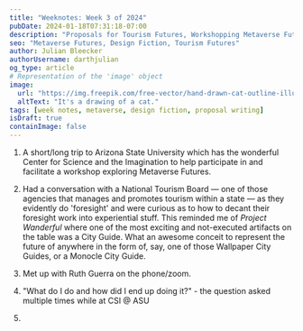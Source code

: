 ```yaml
---
title: "Weeknotes: Week 3 of 2024"
pubDate: 2024-01-18T07:31:18-07:00
description: "Proposals for Tourism Futures, Workshopping Metaverse Futures"
seo: "Metaverse Futures, Design Fiction, Tourism Futures"
author: Julian Bleecker
authorUsername: darthjulian
og_type: article
# Representation of the 'image' object
image:
  url: "https://img.freepik.com/free-vector/hand-drawn-cat-outline-illustration_23-2149266368.jpg"
  altText: "It's a drawing of a cat."
tags: [week notes, metaverse, design fiction, proposal writing]
isDraft: true
containImage: false
---
```


1. A short/long trip to Arizona State University which has the wonderful Center for Science and the Imagination to help participate in and facilitate a workshop exploring Metaverse Futures.

2. Had a conversation with a National Tourism Board — one of those agencies that manages and promotes tourism within a state — as they evidently do 'foresight' and were curious as to how to decant their foresight work into experiential stuff. This reminded me of _Project Wanderful_ where one of the most exciting and not-executed artifacts on the table was a City Guide. What an awesome conceit to represent the future of anywhere in the form of, say, one of those Wallpaper City Guides, or a Monocle City Guide.

3. Met up with Ruth Guerra on the phone/zoom.

4. "What do I do and how did I end up doing it?" - the question asked multiple times while at CSI @ ASU

5. 